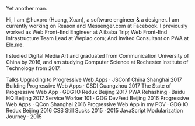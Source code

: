 Yet another man.

Hi, I am @huxpro (Huang, Xuan), a software engineer & a designer. I am currently working on Reason and Messenger.com at Facebook. I previously worked as Web Front-End Engineer at Alibaba Trip; Web Front-End Infrastructure Team Lead at Wepiao.com; And Invited Consultant on PWA at Ele.me.

I studied Digital Media Art and graduated from Communication University of China by 2016, and am studying Computer Science at Rochester Institute of Technology from 2017.

Talks
Upgrading to Progressive Web Apps · JSConf China Shanghai 2017
Building Progressive Web Apps · CSDI Guangzhou 2017
The State of Progressive Web App · GDG IO Redux Beijing 2017
PWA Rehashing · Baidu HQ Beijing 2017
Service Worker 101 · GDG DevFest Beijing 2016
Progressive Web Apps · QCon Shanghai 2016
Progressive Web App in my POV · GDG IO Redux Beijing 2016
CSS Still Sucks 2015 · 2015
JavaScript Modularization Journey · 2015